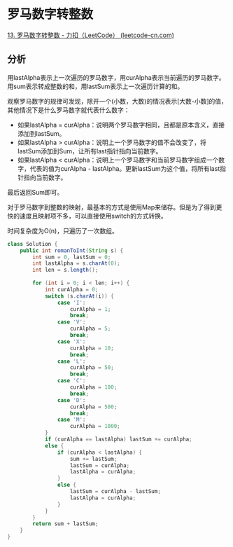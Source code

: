 # 罗马数字转整数

[13. 罗马数字转整数 - 力扣（LeetCode） (leetcode-cn.com)](https://leetcode-cn.com/problems/roman-to-integer/)

## 分析

用lastAlpha表示上一次遍历的罗马数字，用curAlpha表示当前遍历的罗马数字。用sum表示转成整数的和，用lastSum表示上一次遍历计算的和。

观察罗马数字的规律可发现，除开一个(小数，大数)的情况表示[大数-小数]的值，其他情况下是什么罗马数字就代表什么数字：

*   如果lastAlpha = curAlpha：说明两个罗马数字相同，且都是原本含义，直接添加到lastSum。
*   如果lastAlpha > curAlpha：说明上一个罗马数字的值不会改变了，将lastSum添加到Sum，让所有last指针指向当前数字。
*   如果lastAlpha < curAlpha：说明上一个罗马数字和当前罗马数字组成一个数字，代表的值为curAlpha - lastAlpha。更新lastSum为这个值，将所有last指针指向当前数字。

最后返回Sum即可。

对于罗马数字到整数的映射，最基本的方式是使用Map来储存。但是为了得到更快的速度且映射项不多，可以直接使用switch的方式转换。

时间复杂度为O(n)，只遍历了一次数组。

```java
class Solution {
    public int romanToInt(String s) {
        int sum = 0, lastSum = 0;
        int lastAlpha = s.charAt(0);
        int len = s.length();
        
        for (int i = 0; i < len; i++) {
            int curAlpha = 0;
            switch (s.charAt(i)) {
                case 'I': 
                    curAlpha = 1;
                    break;
                case 'V': 
                    curAlpha = 5;
                    break;
                case 'X': 
                    curAlpha = 10;
                    break;
                case 'L': 
                    curAlpha = 50;
                    break;
                case 'C': 
                    curAlpha = 100;
                    break;
                case 'D': 
                    curAlpha = 500;
                    break;
                case 'M': 
                    curAlpha = 1000;
            }
            if (curAlpha == lastAlpha) lastSum += curAlpha;
            else {
                if (curAlpha < lastAlpha) {
                    sum += lastSum;
                    lastSum = curAlpha;
                    lastAlpha = curAlpha;
                }
                else {
                    lastSum = curAlpha - lastSum;
                    lastAlpha = curAlpha;
                }
            }
        }
        return sum + lastSum;
    }
}
```


